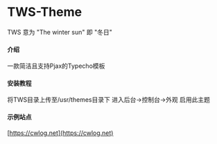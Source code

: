# TWS-Theme

TWS 意为 "The winter sun" 即 "冬日"

#### 介绍
一款简洁且支持Pjax的Typecho模板

#### 安装教程
将TWS目录上传至/usr/themes目录下
进入后台->控制台->外观 启用此主题

#### 示例站点
[https://cwlog.net](https://cwlog.net)